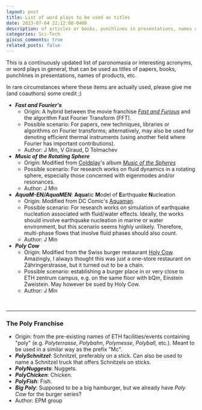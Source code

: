 ```yaml
---
layout: post
title: List of word plays to be used as titles
date: 2023-07-04 22:12:00-0400
description: of articles or books, punchlines in presentations, names of products (continuously updated)
categories: Sci-Tech
giscus_comments: true
related_posts: false
---
```


This is a continuously updated list of paronomasia or interesting acronyms, or word plays in general, that can be used as titles of papers, books, punchlines in presentations, names of products, etc.

In rare circumstances where these items are actually used, please give me (and coauthors) some credit ;)

- ***Fast and Fourier's***
  - Origin: A hybrid between the movie franchise [*Fast and Furious*](https://en.wikipedia.org/wiki/Fast_%26_Furious) and the algorithm Fast Fourier Transform (FFT).
  - Possible scenario: For papers, new techniques, libraries or algorithms on Fourier transforms; alternatively, may also be used for denoting efficient thermal instruments (using another field where Fourier has important contributions).
  - Author: J Min, V Giraud, D Tolmachev
- ***Music of the Rotating Sphere***
  - Origin: Modified from [Coldplay](https://www.discogs.com/artist/29735-Coldplay)'s album [*Music of the Spheres*](https://www.discogs.com/release/20587606-Coldplay-Music-Of-The-Spheres)
  - Possible scenario: For research works on fluid dynamics in a rotating sphere, especially those concerned with eigenmodes and/or resonances.
  - Author: J Min
- ***AquaM-EN/AquaMEN***: **Aqua**tic **M**odel of **E**arthquake **N**ucleation
  - Origin: Modified from DC Comic's [Aquaman](https://www.dc.com/characters/aquaman).
  - Possible scenario: For research works on simulation of earthquake nucleation associated with fluid/water effects. Ideally, the works should involve earthquake nucleation in marine or water environment, but this scenario seems highly unlikely. Therefore, multi-phase flows that involve fluid phases should also count.
  - Author: J Min
- ***Poly Cow***
  - Origin: Modified from the Swiss burger restaurant [Holy Cow](https://www.holycow.ch/en/). Amazingly, I always thought this was just a one-store restaurant on Zähringerstrasse, but it turned out to be a chain.
  - Possible scenario: establishing a burger place in or very close to ETH zentrum campus, e.g. on the same floor with bQm, Einstein Zweistein. May however be sued by Holy Cow.
  - Author: J Min

<br />

---

### The Poly Franchise

- Origin: from the pre-existing names of ETH facilities/events containing "poly" (e.g. *Polyterrasse*, *Polybahn*, *Polymesse*, *Polyball*, etc.). Meant to be used in a similar way as the prefix "Mc".
- ***PolySchnitzel***: Schnitzel, preferably on a stick. Can also be used to name a Schnitzel truck that offers Schnitzels on sticks.
- ***PolyNuggests***: Nuggets.
- ***PolyChicken***: Chicken.
- ***PolyFish***: Fish.
- ***Big Poly***: Supposed to be a big hamburger, but we already have *Poly Cow* for the burger series?
- Author: EPM group

<br />

